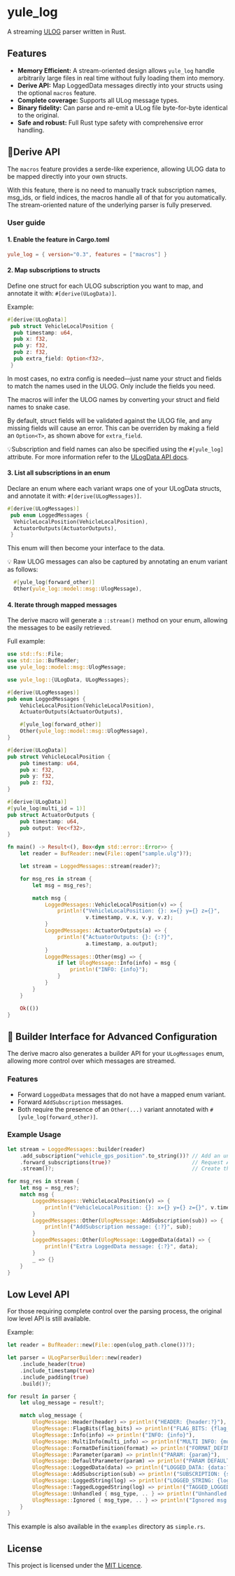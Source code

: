# yule_log

A streaming [ULOG](https://docs.px4.io/main/en/dev_log/ulog_file_format.html) parser written in Rust.

## Features

- **Memory Efficient:** A stream-oriented design allows `yule_log` handle arbitrarily large files in real time without fully loading them into memory.
- **Derive API:** Map LoggedData messages directly into your structs using the optional `macros` feature.
- **Complete coverage:** Supports all ULog message types.
- **Binary fidelity:** Can parse and re-emit a ULog file byte-for-byte identical to the original.
- **Safe and robust:** Full Rust type safety with comprehensive error handling.

## 🌟Derive API

The `macros` feature provides a serde-like experience, allowing ULOG data to be mapped directly into your own structs.

With this feature, there is no need to manually track subscription names, msg_ids, or field indices, the macros handle all 
of that for you automatically.  The stream-oriented nature of the underlying parser is fully preserved.

### User guide

#### 1. Enable the feature in Cargo.toml

```toml
yule_log = { version="0.3", features = ["macros"] }
```

#### 2. Map subscriptions to structs

Define one struct for each ULOG subscription you want to map, 
and annotate it with: `#[derive(ULogData)]`.

Example:

```rust
#[derive(ULogData)]
 pub struct VehicleLocalPosition {
  pub timestamp: u64,
  pub x: f32,
  pub y: f32,
  pub z: f32,
  pub extra_field: Option<f32>,
 }
```

In most cases, no extra config is needed—just name your struct and fields to match the names used in the
ULOG. Only include the fields you need. 

The macros will infer the ULOG names by converting your struct and field names to snake case. 

By default, struct fields will be validated
against the ULOG file, and any missing fields will cause an error.  This can be overriden by making a field an `Option<T>`, as shown above for `extra_field`.

💡Subscription and field names can also be specified using the `#[yule_log]` attribute.  For
more information refer to the [ULogData API docs](https://docs.rs/yule_log/0.3/yule_log/derive.ULogData.html).

#### 3. List all subscriptions in an enum

Declare an enum where each variant wraps one of your ULogData structs, and annotate it with:
`#[derive(ULogMessages)]`.

```rust
#[derive(ULogMessages)]
 pub enum LoggedMessages {
  VehicleLocalPosition(VehicleLocalPosition),
  ActuatorOutputs(ActuatorOutputs),
 }
```

This enum will then become your interface to the data.

💡 Raw ULOG messages can also be captured by annotating an enum variant as follows:

```rust
  #[yule_log(forward_other)]
  Other(yule_log::model::msg::UlogMessage),
```

#### 4. Iterate through mapped messages

The derive macro will generate a `::stream()` method on your enum, allowing the 
messages to be easily retrieved.

Full example:

```rust
use std::fs::File;
use std::io::BufReader;
use yule_log::model::msg::UlogMessage;

use yule_log::{ULogData, ULogMessages};

#[derive(ULogMessages)]
pub enum LoggedMessages {
    VehicleLocalPosition(VehicleLocalPosition),
    ActuatorOutputs(ActuatorOutputs),

    #[yule_log(forward_other)]
    Other(yule_log::model::msg::UlogMessage),
}

#[derive(ULogData)]
pub struct VehicleLocalPosition {
    pub timestamp: u64,
    pub x: f32,
    pub y: f32,
    pub z: f32,
}

#[derive(ULogData)]
#[yule_log(multi_id = 1)]
pub struct ActuatorOutputs {
    pub timestamp: u64,
    pub output: Vec<f32>,
}

fn main() -> Result<(), Box<dyn std::error::Error>> {
    let reader = BufReader::new(File::open("sample.ulg")?);

    let stream = LoggedMessages::stream(reader)?;

    for msg_res in stream {
        let msg = msg_res?;

        match msg {
            LoggedMessages::VehicleLocalPosition(v) => {
                println!("VehicleLocalPosition: {}: x={} y={} z={}",
                         v.timestamp, v.x, v.y, v.z);
            }
            LoggedMessages::ActuatorOutputs(a) => {
                println!("ActuatorOutputs: {}: {:?}", 
                         a.timestamp, a.output);
            }
            LoggedMessages::Other(msg) => {
                if let UlogMessage::Info(info) = msg {
                    println!("INFO: {info}");
                }
            }
        }
    }

    Ok(())
}
```

## 🔧 Builder Interface for Advanced Configuration

The derive macro also generates a builder API for your `ULogMessages` enum, allowing more control over
which messages are streamed. 

### Features

- Forward `LoggedData` messages that do not have a mapped enum variant.
- Forward `AddSubscription` messages.
- Both require the presence of an `Other(...)` variant annotated with `#[yule_log(forward_other)]`.

### Example Usage

```rust
let stream = LoggedMessages::builder(reader)
    .add_subscription("vehicle_gps_position".to_string())? // Add an unmmapped subscription.
    .forward_subscriptions(true)?                          // Request AddSubscription messages.
    .stream()?;                                            // Create the iterator.

for msg_res in stream {
    let msg = msg_res?;
    match msg {
        LoggedMessages::VehicleLocalPosition(v) => {
            println!("VehicleLocalPosition: {}: x={} y={} z={}", v.timestamp, v.x, v.y, v.z);
        }
        LoggedMessages::Other(UlogMessage::AddSubscription(sub)) => {
            println!("AddSubscription message: {:?}", sub);
        }
        LoggedMessages::Other(UlogMessage::LoggedData(data)) => {
            println!("Extra LoggedData message: {:?}", data);
        }
        _ => {}
    }
}
```

## Low Level API

For those requiring complete control over the parsing process, the original low level API is still available.

Example:

```rust
let reader = BufReader::new(File::open(ulog_path.clone())?);

let parser = ULogParserBuilder::new(reader)
    .include_header(true)
    .include_timestamp(true)
    .include_padding(true)
    .build()?;

for result in parser {
    let ulog_message = result?;

    match ulog_message {
        UlogMessage::Header(header) => println!("HEADER: {header:?}"),
        UlogMessage::FlagBits(flag_bits) => println!("FLAG_BITS: {flag_bits:?}"),
        UlogMessage::Info(info) => println!("INFO: {info}"),
        UlogMessage::MultiInfo(multi_info) => println!("MULTI INFO: {multi_info}"),
        UlogMessage::FormatDefinition(format) => println!("FORMAT_DEFINITION: {format:?}"),
        UlogMessage::Parameter(param) => println!("PARAM: {param}"),
        UlogMessage::DefaultParameter(param) => println!("PARAM DEFAULT: {param}"),
        UlogMessage::LoggedData(data) => println!("LOGGED_DATA: {data:?}"),
        UlogMessage::AddSubscription(sub) => println!("SUBSCRIPTION: {sub:?}"),
        UlogMessage::LoggedString(log) => println!("LOGGED_STRING: {log}"),
        UlogMessage::TaggedLoggedString(log) => println!("TAGGED_LOGGED_STRING: {log}"),
        UlogMessage::Unhandled { msg_type, .. } => println!("Unhandled msg type: {}", msg_type as char),
        UlogMessage::Ignored { msg_type, .. } => println!("Ignored msg type:  {}", msg_type as char),
    }
}
```

This example is also available in the `examples` directory as `simple.rs`.


## License

This project is licensed under the [MIT Licence](LICENCE).

